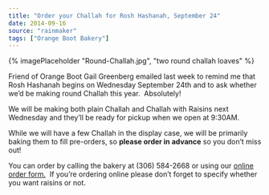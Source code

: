 ```yaml
---
title: "Order your Challah for Rosh Hashanah, September 24"
date: 2014-09-16
source: "rainmaker"
tags: ["Orange Boot Bakery"]
---
```


{% imagePlaceholder "Round-Challah.jpg", "two round challah loaves" %}
 

Friend of Orange Boot Gail Greenberg emailed last week to remind me that Rosh Hashanah begins on Wednesday September 24th and to ask whether we’d be making round Challah this year.  Absolutely!

We will be making both plain Challah and Challah with Raisins next Wednesday and they’ll be ready for pickup when we open at 9:30AM.

While we will have a few Challah in the display case, we will be primarily baking them to fill pre-orders, so **please order in advance** so you don’t miss out!

You can order by calling the bakery at (306) 584-2668 or using our [online order form.](#)  If you’re ordering online please don’t forget to specify whether you want raisins or not.
